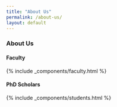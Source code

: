 ```yaml
---
title: "About Us"
permalink: /about-us/
layout: default
---
```


<div class="chise-page" style="min-height: calc(100vh - 100px);">
    <h3 class="page-title-with-home">About Us</h3>
    <div class="people-list">
        <h4>Faculty</h4>
        {% include _components/faculty.html %}
    </div>
    <div class="people-list">
        <h4>PhD Scholars</h4>
        {% include _components/students.html %}
    </div>
</div>